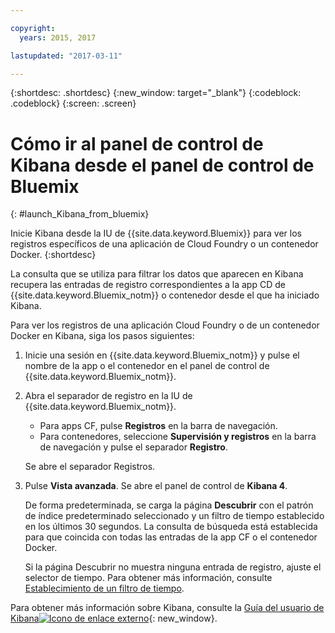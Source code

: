 ```yaml
---

copyright:
  years: 2015, 2017

lastupdated: "2017-03-11"

---
```



{:shortdesc: .shortdesc}
{:new_window: target="_blank"}
{:codeblock: .codeblock}
{:screen: .screen}

# Cómo ir al panel de control de Kibana desde el panel de control de Bluemix
{: #launch_Kibana_from_bluemix}

Inicie Kibana desde la IU de {{site.data.keyword.Bluemix}} para ver los registros específicos de una aplicación de Cloud Foundry o un contenedor Docker.
{:shortdesc}

La consulta que se utiliza para filtrar los datos que aparecen en Kibana recupera las entradas de registro correspondientes a la app CD de {{site.data.keyword.Bluemix_notm}} o contenedor desde el que ha iniciado Kibana.  

Para ver los registros de una aplicación Cloud Foundry o de un contenedor Docker en Kibana, siga los pasos siguientes:

1. Inicie una sesión en {{site.data.keyword.Bluemix_notm}} y pulse el nombre de la app o el contenedor en el panel de control de {{site.data.keyword.Bluemix_notm}}.  
    
2. Abra el separador de registro en la IU de {{site.data.keyword.Bluemix_notm}}. 

    * Para apps CF, pulse **Registros** en la barra de navegación. 
    * Para contenedores, seleccione **Supervisión y registros** en la barra de navegación y pulse el separador **Registro**.  
    
    Se abre el separador Registros. 
    
3. Pulse **Vista avanzada**. Se abre el panel de control de **Kibana 4**.

    De forma predeterminada, se carga la página **Descubrir** con el patrón de índice predeterminado seleccionado y un filtro de tiempo establecido en los últimos 30 segundos. La consulta de búsqueda está establecida para que coincida con todas las entradas de la app CF o el contenedor Docker. 

    Si la página Descubrir no muestra ninguna entrada de registro, ajuste el selector de tiempo. Para obtener más información, consulte [Establecimiento de un filtro de tiempo](logging_kibana_set_time_filter.html#set_time_filter).

Para obtener más información sobre Kibana, consulte la [Guía del usuario de Kibana![Icono de enlace externo](../../../icons/launch-glyph.svg "Icono de enlace externo")](https://www.elastic.co/guide/en/kibana/4.1/index.html){: new_window}.

